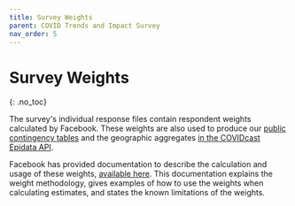```yaml
---
title: Survey Weights
parent: COVID Trends and Impact Survey
nav_order: 5
---
```


# Survey Weights
{: .no_toc}

The survey's individual response files contain respondent weights calculated
by Facebook. These weights are also used to produce our [public contingency
tables](contingency-tables.md) and the geographic aggregates [in the COVIDcast
Epidata API](../api/covidcast-signals/fb-survey.md).

Facebook has provided documentation to describe the calculation and usage of
these weights, [available here](symptom-survey-weights.pdf). This documentation
explains the weight methodology, gives examples of how to use the weights when
calculating estimates, and states the known limitations of the weights.
